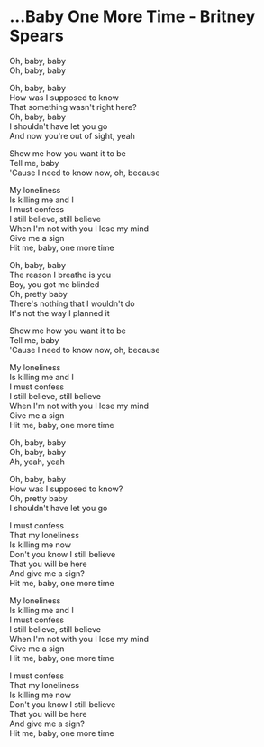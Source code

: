 # ...Baby One More Time - Britney Spears

Oh, baby, baby\
Oh, baby, baby

Oh, baby, baby\
How was I supposed to know\
That something wasn't right here?\
Oh, baby, baby\
I shouldn't have let you go\
And now you're out of sight, yeah

Show me how you want it to be\
Tell me, baby\
'Cause I need to know now, oh, because

My loneliness\
Is killing me and I\
I must confess\
I still believe, still believe\
When I'm not with you I lose my mind\
Give me a sign\
Hit me, baby, one more time

Oh, baby, baby\
The reason I breathe is you\
Boy, you got me blinded\
Oh, pretty baby\
There's nothing that I wouldn't do\
It's not the way I planned it

Show me how you want it to be\
Tell me, baby\
'Cause I need to know now, oh, because

My loneliness\
Is killing me and I\
I must confess\
I still believe, still believe\
When I'm not with you I lose my mind\
Give me a sign\
Hit me, baby, one more time

Oh, baby, baby\
Oh, baby, baby\
Ah, yeah, yeah

Oh, baby, baby\
How was I supposed to know?\
Oh, pretty baby\
I shouldn't have let you go

I must confess\
That my loneliness\
Is killing me now\
Don't you know I still believe\
That you will be here\
And give me a sign?\
Hit me, baby, one more time

My loneliness\
Is killing me and I\
I must confess\
I still believe, still believe\
When I'm not with you I lose my mind\
Give me a sign\
Hit me, baby, one more time

I must confess\
That my loneliness\
Is killing me now\
Don't you know I still believe\
That you will be here\
And give me a sign?\
Hit me, baby, one more time